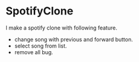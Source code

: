 # SpotifyClone
I make a spotify clone with following feature.
- change song with previous and forward button.
- select song from list.
- remove all bug.
